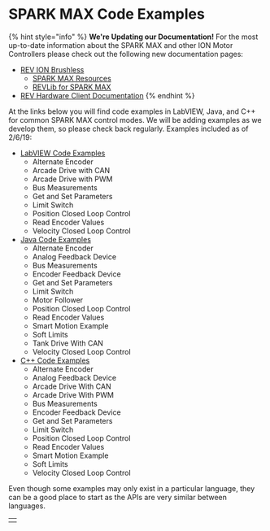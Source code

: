 # SPARK MAX Code Examples

{% hint style="info" %}
**We're Updating our Documentation!** For the most up-to-date information about the SPARK MAX and other ION Motor Controllers please check out the following new documentation pages:&#x20;

* [REV ION Brushless ](https://docs.revrobotics.com/brushless)
  * [SPARK MAX Resources](https://docs.revrobotics.com/brushless/links#spark-max-links)
  * [REVLib for SPARK MAX](https://docs.revrobotics.com/brushless/spark-max/revlib)
* [REV Hardware Client Documentation](https://docs.revrobotics.com/rev-hardware-client/)
{% endhint %}

At the links below you will find code examples in LabVIEW, Java, and C++ for common SPARK MAX control modes. We will be adding examples as we develop them, so please check back regularly. Examples included as of 2/6/19:&#x20;

* [LabVIEW Code Examples](https://github.com/REVrobotics/SPARK-MAX-Examples/tree/master/LabVIEW)
  * Alternate Encoder
  * Arcade Drive with CAN
  * Arcade Drive with PWM
  * Bus Measurements
  * Get and Set Parameters
  * Limit Switch
  * Position Closed Loop Control
  * Read Encoder Values
  * Velocity Closed Loop Control
* [Java Code Examples](https://github.com/REVrobotics/SPARK-MAX-Examples/tree/master/Java)
  * Alternate Encoder
  * Analog Feedback Device
  * Bus Measurements
  * Encoder Feedback Device
  * Get and Set Parameters
  * Limit Switch
  * Motor Follower
  * Position Closed Loop Control
  * Read Encoder Values
  * Smart Motion Example
  * Soft Limits
  * Tank Drive With CAN
  * Velocity Closed Loop Control
* [C++ Code Examples](https://github.com/REVrobotics/SPARK-MAX-Examples/tree/master/C%2B%2B)
  * Alternate Encoder
  * Analog Feedback Device
  * Arcade Drive With CAN
  * Arcade Drive With PWM
  * Bus Measurements
  * Encoder Feedback Device
  * Get and Set Parameters
  * Limit Switch
  * Position Closed Loop Control
  * Read Encoder Values
  * Smart Motion Example
  * Soft Limits
  * Velocity Closed Loop Control

Even though some examples may only exist in a particular language, they can be a good place to start as the APIs are very similar between languages.

|                                                                                                                                             |
| :-----------------------------------------------------------------------------------------------------------------------------------------: |
| [<img src="../.gitbook/assets/code-examples-image-v2.svg" alt="" data-size="original"> ](https://github.com/REVrobotics/SPARK-MAX-Examples) |
